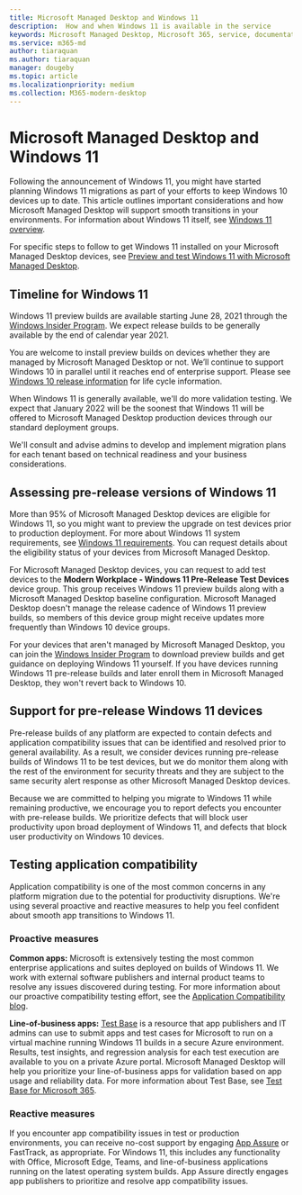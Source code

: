 ```yaml
---
title: Microsoft Managed Desktop and Windows 11
description:  How and when Windows 11 is available in the service
keywords: Microsoft Managed Desktop, Microsoft 365, service, documentation
ms.service: m365-md
author: tiaraquan
ms.author: tiaraquan
manager: dougeby
ms.topic: article
ms.localizationpriority: medium
ms.collection: M365-modern-desktop
---
```


# Microsoft Managed Desktop and Windows 11

Following the announcement of Windows 11, you might have started planning Windows 11 migrations as part of your efforts to keep Windows 10 devices up to date. This article outlines important considerations and how Microsoft Managed Desktop will support smooth transitions in your environments. For information about Windows 11 itself, see [Windows 11 overview](/windows/whats-new/windows-11).

For specific steps to follow to get Windows 11 installed on your Microsoft Managed Desktop devices, see [Preview and test Windows 11 with Microsoft Managed Desktop](../working-with-managed-desktop/test-win11-mmd.md).

## Timeline for Windows 11

Windows 11 preview builds are available starting June 28, 2021 through the [Windows Insider Program](/windows-insider/). We expect release builds to be generally available by the end of calendar year 2021.

You are welcome to install preview builds on devices whether they are managed by Microsoft Managed Desktop or not. We’ll continue to support Windows 10 in parallel until it reaches end of enterprise support. Please see [Windows 10 release information](/windows/release-health/release-information) for life cycle information.

When Windows 11 is generally available, we'll do more validation testing. We expect that January 2022 will be the soonest that Windows 11 will be offered to Microsoft Managed Desktop production devices through our standard deployment groups.

We'll consult and advise admins to develop and implement migration plans for each tenant based on technical readiness and your business considerations.

## Assessing pre-release versions of Windows 11

More than 95% of Microsoft Managed Desktop devices are eligible for Windows 11, so you might want to preview the upgrade on test devices prior to production deployment. For more about Windows 11 system requirements, see [Windows 11 requirements](/windows/whats-new/windows-11-requirements). You can request details about the eligibility status of your devices from Microsoft Managed Desktop.

For Microsoft Managed Desktop devices, you can request to add test devices to the **Modern Workplace - Windows 11 Pre-Release Test Devices** device group. This group receives Windows 11 preview builds along with a Microsoft Managed Desktop baseline configuration. Microsoft Managed Desktop doesn't manage the release cadence of Windows 11 preview builds, so members of this device group might receive updates more frequently than Windows 10 device groups.

For your devices that aren't managed by Microsoft Managed Desktop, you can join the [Windows Insider Program](/windows-insider/) to download preview builds and get guidance on deploying Windows 11 yourself. If you have devices running Windows 11 pre-release builds and later enroll them in Microsoft Managed Desktop, they won't revert back to Windows 10.

## Support for pre-release Windows 11 devices

Pre-release builds of any platform are expected to contain defects and application compatibility issues that can be identified and resolved prior to general availability. As a result, we consider devices running pre-release builds of Windows 11 to be test devices, but we do monitor them along with the rest of the environment for security threats and they are subject to the same security alert response as other Microsoft Managed Desktop devices.

Because we are committed to helping you migrate to Windows 11 while remaining productive, we encourage you to report defects you encounter with pre-release builds. We prioritize defects that will block user productivity upon broad deployment of Windows 11, and defects that block user productivity on Windows 10 devices.

## Testing application compatibility

Application compatibility is one of the most common concerns in any platform migration due to the potential for productivity disruptions. We're using several proactive and reactive measures to help you feel confident about smooth app transitions to Windows 11.

### Proactive measures

**Common apps:** Microsoft is extensively testing the most common enterprise applications and suites deployed on builds of Windows 11. We work with external software publishers and internal product teams to resolve any issues discovered during testing. For more information about our proactive compatibility testing effort, see the [Application Compatibility blog](https://blogs.windows.com/windowsexperience/2019/01/15/application-compatibility-in-the-windows-ecosystem/).

**Line-of-business apps:** [Test Base](https://www.microsoft.com/en-us/testbase) is a resource that app publishers and IT admins can use to submit apps and test cases for Microsoft to run on a virtual machine running Windows 11 builds in a secure Azure environment. Results, test insights, and regression analysis for each test execution are available to you on a private Azure portal. Microsoft Managed Desktop will help you prioritize your line-of-business apps for validation based on app usage and reliability data. For more information about Test Base, see [Test Base for Microsoft 365](https://techcommunity.microsoft.com/t5/windows-it-pro-blog/test-base-for-microsoft-365-microsoft-ignite-2021-updates/ba-p/2185566).

### Reactive measures
If you encounter app compatibility issues in test or production environments, you can receive no-cost support by engaging [App Assure](/fasttrack/products-and-capabilities#app-assure) or FastTrack, as appropriate. For Windows 11, this includes any functionality with Office, Microsoft Edge, Teams, and line-of-business applications running on the latest operating system builds. App Assure directly engages app publishers to prioritize and resolve app compatibility issues.

